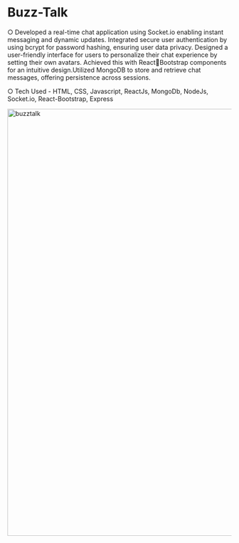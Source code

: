 # Buzz-Talk
○ Developed a real-time chat application using Socket.io enabling instant messaging and dynamic updates.
Integrated secure user authentication by using bcrypt for password hashing, ensuring user data privacy.
Designed a user-friendly interface for users to personalize their chat experience by setting their own avatars. 
Achieved this with ReactBootstrap components for an intuitive design.Utilized MongoDB to store and retrieve chat messages, offering persistence across sessions.

○ Tech Used - HTML, CSS, Javascript, ReactJs, MongoDb, NodeJs, Socket.io, React-Bootstrap, Express

<img width="960" alt="buzztalk" src="https://github.com/parul-saini/Buzz-Talk/assets/97037135/0d5579c7-26e7-4413-8946-9ac8deec5e3d">
